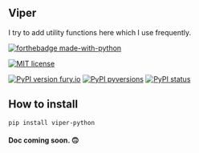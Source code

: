 ## Viper

I try to add utility functions here which I use frequently.

[![forthebadge made-with-python](http://ForTheBadge.com/images/badges/made-with-python.svg)](https://www.python.org)

[![MIT license](https://img.shields.io/badge/License-MIT-blue.svg)](https://lbesson.mit-license.org/)

[![PyPI version fury.io](https://badge.fury.io/py/viper-python.svg)](https://pypi.python.org/pypi/viper-python)
[![PyPI pyversions](https://img.shields.io/pypi/pyversions/viper-python.svg)](https://pypi.python.org/pypi/viper-python)
[![PyPI status](https://img.shields.io/pypi/status/viper-python.svg)](https://pypi.python.org/pypi/viper-python)

## How to install

    pip install viper-python

#### Doc coming soon. :upside_down_face:
 


